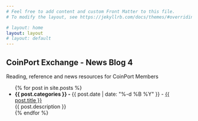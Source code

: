 ```yaml
---
# Feel free to add content and custom Front Matter to this file.
# To modify the layout, see https://jekyllrb.com/docs/themes/#overriding-theme-defaults

# layout: home
layout: layout
# layout: default
---
```

## CoinPort Exchange - News Blog 4

<link rel="stylesheet" href="/style.css" />
    <script>
        const queryString = window.location.search;
        const urlParams = new URLSearchParams(queryString);
        const theme = urlParams.get('theme');
        const className = theme=='dark-mode'?'dark-mode':'light-mode';
        document.body.classList.toggle(className);
    </script>

Reading, reference and news resources for CoinPort Members

<ul>
  {% for post in site.posts %}
    <li>
      <b>{{ post.categories }} - </b> {{ post.date  | date: "%-d %B %Y" }} - 
      <a href="{{ post.url }}">{{ post.title }}</a><br>
      {{ post.description }}<br>
    </li>
  {% endfor %}
</ul>
